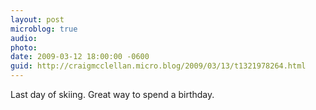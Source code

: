 ```yaml
---
layout: post
microblog: true
audio: 
photo: 
date: 2009-03-12 18:00:00 -0600
guid: http://craigmcclellan.micro.blog/2009/03/13/t1321978264.html
---
```

Last day of skiing. Great way to spend a birthday.
